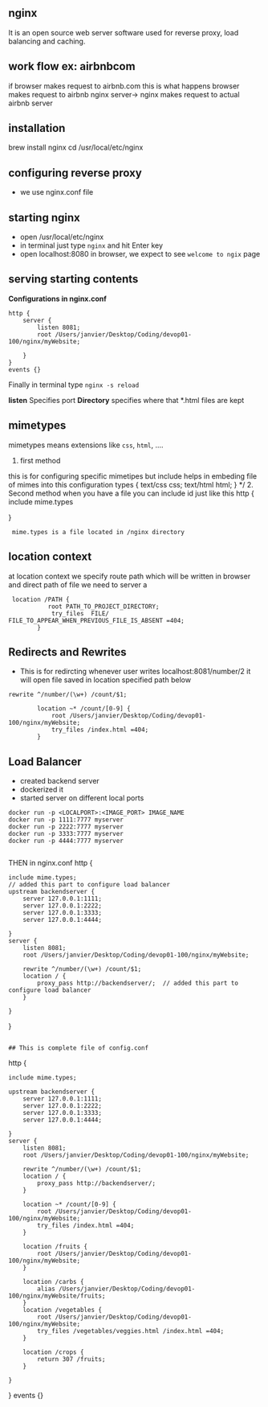 ## nginx
It is an open source web server software used for reverse proxy, load balancing and caching.
## work flow ex: airbnbcom
if browser makes request to airbnb.com this is what happens
 browser makes request to airbnb nginx server-> nginx makes request to actual airbnb server 

## installation
 brew install nginx
 cd /usr/local/etc/nginx
## configuring reverse proxy
- we use nginx.conf file
## starting nginx
* open /usr/local/etc/nginx
* in terminal just type `nginx` and hit Enter key
* open localhost:8080 in browser, we expect to see `welcome to ngix` page
## serving starting contents
**Configurations in nginx.conf**
``` 
http {
    server {
        listen 8081;
        root /Users/janvier/Desktop/Coding/devop01-100/nginx/myWebsite;

    }
}
events {}
```
Finally in terminal type ` nginx -s reload ` 

**listen** Specifies port
**Directory** specifies where that *.html files are kept 

## mimetypes 
mimetypes means extensions like `css`, `html`, ....
1. first method 

 this is for configuring specific mimetipes but include helps in embeding file of mimes into this configuration
    types {
        text/css      css;
        text/html     html;
    }
    */
2. Second method
when you have a file you can include id just like this 
http {
    include mime.types 
    
}
```  
 mime.types is a file located in /nginx directory
```
## location context
at location context we specify route path which will be written in browser and direct path of file we need to server a

```
 location /PATH {
           root PATH_TO_PROJECT_DIRECTORY;
            try_files  FILE/ FILE_TO_APPEAR_WHEN_PREVIOUS_FILE_IS_ABSENT =404;
        }

```
## Redirects and Rewrites
- This is for redircting whenever user writes localhost:8081/number/2 
it will open file saved in location specified path below 

```
rewrite ^/number/(\w+) /count/$1;

        location ~* /count/[0-9] {
            root /Users/janvier/Desktop/Coding/devop01-100/nginx/myWebsite;
            try_files /index.html =404;
        }
``` 
## Load Balancer
- created backend server
- dockerized it
- started server on different local ports
```
docker run -p <LOCALPORT>:<IMAGE_PORT> IMAGE_NAME  
docker run -p 1111:7777 myserver  
docker run -p 2222:7777 myserver  
docker run -p 3333:7777 myserver  
docker run -p 4444:7777 myserver  
 
```
THEN in nginx.conf
http {
   
    include mime.types;
    // added this part to configure load balancer
    upstream backendserver {
        server 127.0.0.1:1111;
        server 127.0.0.1:2222;
        server 127.0.0.1:3333;
        server 127.0.0.1:4444;

    }
    server {
        listen 8081;
        root /Users/janvier/Desktop/Coding/devop01-100/nginx/myWebsite;

        rewrite ^/number/(\w+) /count/$1;
        location / {
            proxy_pass http://backendserver/;  // added this part to configure load balancer
        }

    }
}
```

## This is complete file of config.conf 

```
http {
   
    include mime.types;
    
    upstream backendserver {
        server 127.0.0.1:1111;
        server 127.0.0.1:2222;
        server 127.0.0.1:3333;
        server 127.0.0.1:4444;

    }
    server {
        listen 8081;
        root /Users/janvier/Desktop/Coding/devop01-100/nginx/myWebsite;

        rewrite ^/number/(\w+) /count/$1;
        location / {
            proxy_pass http://backendserver/; 
        }

        location ~* /count/[0-9] {
            root /Users/janvier/Desktop/Coding/devop01-100/nginx/myWebsite;
            try_files /index.html =404;
        }
        
        location /fruits {
            root /Users/janvier/Desktop/Coding/devop01-100/nginx/myWebsite;
        }
       
        location /carbs {
            alias /Users/janvier/Desktop/Coding/devop01-100/nginx/myWebsite/fruits;
        }
        location /vegetables {
            root /Users/janvier/Desktop/Coding/devop01-100/nginx/myWebsite;
            try_files /vegetables/veggies.html /index.html =404;
        }

        location /crops {
            return 307 /fruits;
        }

    }
}
events {}

```